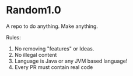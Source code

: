 # Random1.0
A repo to do anything. Make anything. 

Rules: 
  1. No removing "features" or Ideas.
  2. No illegal content
  3. Language is Java or any JVM based language!
  4. Every PR must contain real code
